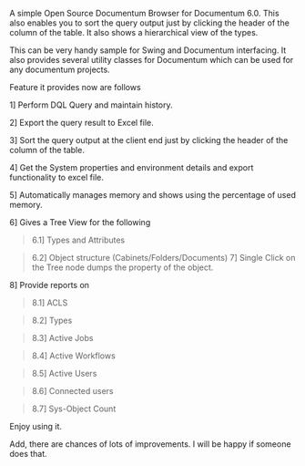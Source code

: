 A simple Open Source Documentum Browser for Documentum 6.0. This also enables you to sort the query output just by clicking the header of the column of the table. It also shows a hierarchical view of the types.

This can be very handy sample for Swing and Documentum interfacing. It also provides several utility classes for Documentum which can be used for any documentum projects.

Feature it provides now are follows

1] Perform DQL Query and maintain history.

2] Export the query result to Excel file.

3] Sort the query output at the client end just by clicking the header of the column of the table.

4] Get the System properties and environment details and export functionality to excel file.

5] Automatically manages memory and shows using the percentage of used memory.

6] Gives a Tree View for the following

> 6.1] Types and Attributes

> 6.2] Object structure (Cabinets/Folders/Documents)
7] Single Click on the Tree node dumps the property of the object.

8] Provide reports on

> 8.1] ACLS

> 8.2] Types

> 8.3] Active Jobs

> 8.4] Active Workflows

> 8.5] Active Users

> 8.6] Connected users

> 8.7] Sys-Object Count

Enjoy using it.

Add, there are chances of lots of improvements. I will be happy if someone does that.